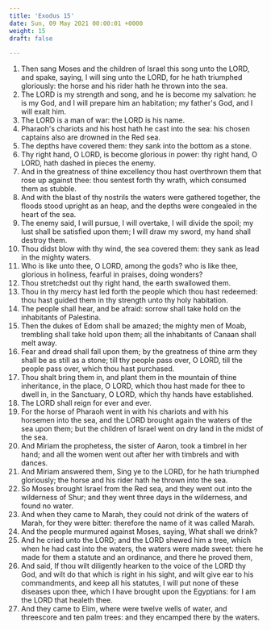 ```yaml
---
title: 'Exodus 15'
date: Sun, 09 May 2021 00:00:01 +0000
weight: 15
draft: false
  
---
```


1. Then sang Moses and the children of Israel this song unto the LORD, and spake, saying, I will sing unto the LORD, for he hath triumphed gloriously: the horse and his rider hath he thrown into the sea.
2. The LORD is my strength and song, and he is become my salvation: he is my God, and I will prepare him an habitation; my father's God, and I will exalt him.
3. The LORD is a man of war: the LORD is his name.
4. Pharaoh's chariots and his host hath he cast into the sea: his chosen captains also are drowned in the Red sea.
5. The depths have covered them: they sank into the bottom as a stone.
6. Thy right hand, O LORD, is become glorious in power: thy right hand, O LORD, hath dashed in pieces the enemy.
7. And in the greatness of thine excellency thou hast overthrown them that rose up against thee: thou sentest forth thy wrath, which consumed them as stubble.
8. And with the blast of thy nostrils the waters were gathered together, the floods stood upright as an heap, and the depths were congealed in the heart of the sea.
9. The enemy said, I will pursue, I will overtake, I will divide the spoil; my lust shall be satisfied upon them; I will draw my sword, my hand shall destroy them.
10. Thou didst blow with thy wind, the sea covered them: they sank as lead in the mighty waters.
11. Who is like unto thee, O LORD, among the gods? who is like thee, glorious in holiness, fearful in praises, doing wonders?
12. Thou stretchedst out thy right hand, the earth swallowed them.
13. Thou in thy mercy hast led forth the people which thou hast redeemed: thou hast guided them in thy strength unto thy holy habitation.
14. The people shall hear, and be afraid: sorrow shall take hold on the inhabitants of Palestina.
15. Then the dukes of Edom shall be amazed; the mighty men of Moab, trembling shall take hold upon them; all the inhabitants of Canaan shall melt away.
16. Fear and dread shall fall upon them; by the greatness of thine arm they shall be as still as a stone; till thy people pass over, O LORD, till the people pass over, which thou hast purchased.
17. Thou shalt bring them in, and plant them in the mountain of thine inheritance, in the place, O LORD, which thou hast made for thee to dwell in, in the Sanctuary, O LORD, which thy hands have established.
18. The LORD shall reign for ever and ever.
19. For the horse of Pharaoh went in with his chariots and with his horsemen into the sea, and the LORD brought again the waters of the sea upon them; but the children of Israel went on dry land in the midst of the sea.
20. And Miriam the prophetess, the sister of Aaron, took a timbrel in her hand; and all the women went out after her with timbrels and with dances.
21. And Miriam answered them, Sing ye to the LORD, for he hath triumphed gloriously; the horse and his rider hath he thrown into the sea.
22. So Moses brought Israel from the Red sea, and they went out into the wilderness of Shur; and they went three days in the wilderness, and found no water.
23. And when they came to Marah, they could not drink of the waters of Marah, for they were bitter: therefore the name of it was called Marah.
24. And the people murmured against Moses, saying, What shall we drink?
25. And he cried unto the LORD; and the LORD shewed him a tree, which when he had cast into the waters, the waters were made sweet: there he made for them a statute and an ordinance, and there he proved them,
26. And said, If thou wilt diligently hearken to the voice of the LORD thy God, and wilt do that which is right in his sight, and wilt give ear to his commandments, and keep all his statutes, I will put none of these diseases upon thee, which I have brought upon the Egyptians: for I am the LORD that healeth thee.
27. And they came to Elim, where were twelve wells of water, and threescore and ten palm trees: and they encamped there by the waters.
